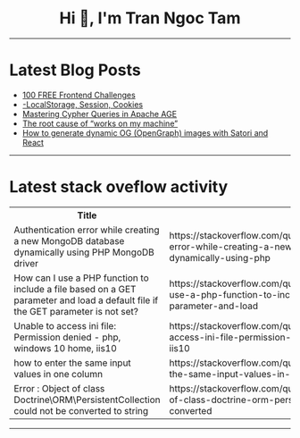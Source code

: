 <h1 align="center">Hi 👋, I'm Tran Ngoc Tam</h1>

---

# Latest Blog Posts 
<!-- BLOG-POST-LIST:START -->
- [100 FREE Frontend Challenges](https://dev.to/bigsondev/100-free-frontend-challenges-3f0)
- [-LocalStorage, Session, Cookies](https://dev.to/husniddin6939/-localstorage-session-cookies-3f3f)
- [Mastering Cypher Queries in Apache AGE](https://dev.to/nim12/mastering-cypher-queries-in-apache-age-2kc8)
- [The root cause of “works on my machine”](https://dev.to/makky/the-root-cause-of-works-on-my-machine-2ec0)
- [How to generate dynamic OG &lpar;OpenGraph&rpar; images with Satori and React](https://dev.to/woovi/how-to-generate-dynamic-og-opengraph-images-with-satori-and-react-1bhb)
<!-- BLOG-POST-LIST:END -->

---

# Latest stack oveflow activity
<table>
  <tr><th>Title</th><th>Link</th></tr>
  <!-- STACKOVERFLOW:START --><tr><td>Authentication error while creating a new MongoDB database dynamically using PHP MongoDB driver</td><td>https://stackoverflow.com/questions/78677443/authentication-error-while-creating-a-new-mongodb-database-dynamically-using-php</td></tr><tr><td>How can I use a PHP function to include a file based on a GET parameter and load a default file if the GET parameter is not set?</td><td>https://stackoverflow.com/questions/78677397/how-can-i-use-a-php-function-to-include-a-file-based-on-a-get-parameter-and-load</td></tr><tr><td>Unable to access ini file: Permission denied - php, windows 10 home, iis10</td><td>https://stackoverflow.com/questions/78677389/unable-to-access-ini-file-permission-denied-php-windows-10-home-iis10</td></tr><tr><td>how to enter the same input values ​in one column</td><td>https://stackoverflow.com/questions/78677354/how-to-enter-the-same-input-values-in-one-column</td></tr><tr><td>Error : Object of class Doctrine\ORM\PersistentCollection could not be converted to string</td><td>https://stackoverflow.com/questions/78677324/error-object-of-class-doctrine-orm-persistentcollection-could-not-be-converted</td></tr><!-- STACKOVERFLOW:END -->
</table>

---


